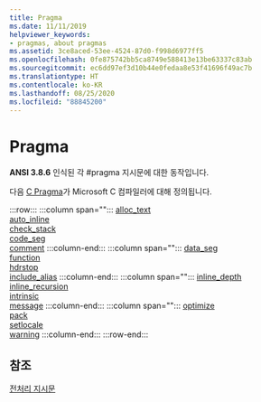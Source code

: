 ```yaml
---
title: Pragma
ms.date: 11/11/2019
helpviewer_keywords:
- pragmas, about pragmas
ms.assetid: 3ce8aced-53ee-4524-87d0-f998d6977ff5
ms.openlocfilehash: 0fe875742bb5ca8749e588413e13be63337c83ab
ms.sourcegitcommit: ec6dd97ef3d10b44e0fedaa8e53f41696f49ac7b
ms.translationtype: HT
ms.contentlocale: ko-KR
ms.lasthandoff: 08/25/2020
ms.locfileid: "88845200"
---
```

# <a name="pragmas"></a>Pragma

**ANSI 3.8.6** 인식된 각 #pragma 지시문에 대한 동작입니다.

다음 [C Pragma](../c-language/c-pragmas.md)가 Microsoft C 컴파일러에 대해 정의됩니다.

:::row:::
   :::column span="":::
      [alloc_text](../preprocessor/alloc-text.md)\
      [auto_inline](../preprocessor/auto-inline.md)\
      [check_stack](../preprocessor/check-stack.md)\
      [code_seg](../preprocessor/code-seg.md)\
      [comment](../preprocessor/comment-c-cpp.md)
   :::column-end:::
   :::column span="":::
      [data_seg](../preprocessor/data-seg.md)\
      [function](../preprocessor/function-c-cpp.md)\
      [hdrstop](../preprocessor/hdrstop.md)\
      [include_alias](../preprocessor/include-alias.md)
   :::column-end:::
   :::column span="":::
      [inline_depth](../preprocessor/inline-depth.md)\
      [inline_recursion](../preprocessor/inline-recursion.md)\
      [intrinsic](../preprocessor/intrinsic.md)\
      [message](../preprocessor/message.md)
   :::column-end:::
   :::column span="":::
      [optimize](../preprocessor/optimize.md)\
      [pack](../preprocessor/pack.md)\
      [setlocale](../preprocessor/setlocale.md)\
      [warning](../preprocessor/warning.md)
   :::column-end:::
:::row-end:::

## <a name="see-also"></a>참조

[전처리 지시문](../c-language/preprocessing-directives.md)
